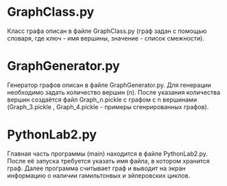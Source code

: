 # GraphClass.py
Класс графа описан в файле GraphClass.py (граф задан с помощью словаря, где ключ - имя вершины, значение - список смежности).

# GraphGenerator.py
Генератор графов описан в файле GraphGenerator.py. Для генерации необходимо задать количество вершин (n). После указания количества вершин создаётся файл Graph_n.pickle с графом с n вершинами (Graph_3.pickle , Graph_4.pickle - примеры сгенрированных графов).

# PythonLab2.py
Главная часть программы (main) находится в файле PythonLab2.py. После её запуска требуется указать имя файла, в котором хранится граф. Далее программа считывает граф и выводит на экран информацию о наличии гамильтонвых и эйлеровских циклов.
